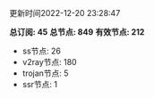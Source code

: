 更新时间2022-12-20 23:28:47

**总订阅: 45**
**总节点: 849**
**有效节点: 212**
- ss节点: 26
- v2ray节点: 180
- trojan节点: 5
- ssr节点: 1
